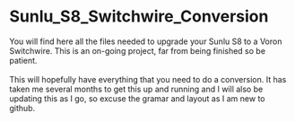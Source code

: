 # Sunlu_S8_Switchwire_Conversion

You will find here all the files needed to upgrade your Sunlu S8 to a Voron Switchwire. This is an on-going project, far from being finished so be patient. <br />
<br />
This will hopefully have everything that you need to do a conversion. It has taken me several months to get this up and running and I will also be updating this as I go, so excuse the gramar and layout as I am new to github.<br />
<br />
